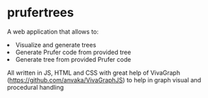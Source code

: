 # prufertrees

A web application that allows to:
<li>Visualize and generate trees</li>
<li>Generate Prufer code from provided tree</li>
<li>Generate tree from provided Prufer code</li>

All written in JS, HTML and CSS with great help of VivaGraph (https://github.com/anvaka/VivaGraphJS) to help in graph visual and procedural handling
